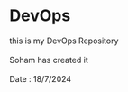 # DevOps
this is my DevOps Repository </br>
<br> Soham has created it </br>
<br> Date : 18/7/2024 </br>
